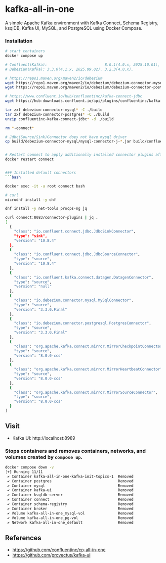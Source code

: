 # kafka-all-in-one
A simple Apache Kafka environment with Kafka Connect, Schema Registry, ksqlDB, Kafka UI, MySQL, and PostgreSQL using Docker Compose.

### Installation
```bash
# start containers
docker compose up

# Confluent(Kafka):                          8.0.1(4.0.x, 2025.10.01), 7.9.3(3.9.x), 7.8.2(3.8.x)
# Debezium(Kafka): 3.3.0(4.1.x, 2025.09.02), 3.2.3(4.0.x),             3.1.3(3.9.x)

# https://repo1.maven.org/maven2/io/debezium
wget https://repo1.maven.org/maven2/io/debezium/debezium-connector-mysql/3.3.0.Final/debezium-connector-mysql-3.3.0.Final-plugin.tar.gz
wget https://repo1.maven.org/maven2/io/debezium/debezium-connector-postgres/3.3.0.Final/debezium-connector-postgres-3.3.0.Final-plugin.tar.gz

# https://www.confluent.io/hub/confluentinc/kafka-connect-jdbc
wget https://hub-downloads.confluent.io/api/plugins/confluentinc/kafka-connect-jdbc/versions/10.8.4/confluentinc-kafka-connect-jdbc-10.8.4.zip

tar zxf debezium-connector-mysql* -C ./build
tar zxf debezium-connector-postgres* -C ./build
unzip confluentinc-kafka-connect-jdbc* -d ./build

rm *-connect*

# Jdbc(Source/Sink)Connector does not have mysql driver
cp build/debezium-connector-mysql/mysql-connector-j-*.jar build/confluentinc-kafka-connect-jdbc-10.8.4/lib/


# Restart connect to apply additionally installed connector plugins after server startup
docker restart connect


### Installed default connectors
```bash

docker exec -it -u root connect bash

# curl
microdnf install -y dnf

dnf install -y net-tools procps-ng jq

curl connect:8083/connector-plugins | jq .
[
  {
    "class": "io.confluent.connect.jdbc.JdbcSinkConnector",
    "type": "sink",
    "version": "10.8.4"
  },
  {
    "class": "io.confluent.connect.jdbc.JdbcSourceConnector",
    "type": "source",
    "version": "10.8.4"
  },
  {
    "class": "io.confluent.kafka.connect.datagen.DatagenConnector",
    "type": "source",
    "version": "null"
  },
  {
    "class": "io.debezium.connector.mysql.MySqlConnector",
    "type": "source",
    "version": "3.3.0.Final"
  },
  {
    "class": "io.debezium.connector.postgresql.PostgresConnector",
    "type": "source",
    "version": "3.3.0.Final"
  },
  {
    "class": "org.apache.kafka.connect.mirror.MirrorCheckpointConnector",
    "type": "source",
    "version": "8.0.0-ccs"
  },
  {
    "class": "org.apache.kafka.connect.mirror.MirrorHeartbeatConnector",
    "type": "source",
    "version": "8.0.0-ccs"
  },
  {
    "class": "org.apache.kafka.connect.mirror.MirrorSourceConnector",
    "type": "source",
    "version": "8.0.0-ccs"
  }
]
```

## Visit 
- Kafka UI: http://localhost:8989

### Stops containers and removes containers, networks, and volumes created by `compose up`.
```bash
docker compose down -v
[+] Running 11/11
 ✔ Container kafka-all-in-one-kafka-init-topics-1  Removed
 ✔ Container postgres                              Removed
 ✔ Container mysql                                 Removed
 ✔ Container kafka-ui                              Removed
 ✔ Container ksqldb-server                         Removed
 ✔ Container connect                               Removed
 ✔ Container schema-registry                       Removed
 ✔ Container broker                                Removed
 ✔ Volume kafka-all-in-one_mysql-vol               Removed
 ✔ Volume kafka-all-in-one_pg-vol                  Removed
 ✔ Network kafka-all-in-one_default                Removed
```

## References
* https://github.com/confluentinc/cp-all-in-one
* https://github.com/provectus/kafka-ui